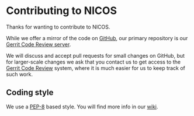 Contributing to  NICOS
======================

Thanks for wanting to contribute to NICOS.

While we offer a mirror of the code on [GitHub](https://github.com/mlz-ictrl/nicos),
our primary repository is our [Gerrit Code Review server](
https://forge.frm2.tum.de/review/q/status:open+project:frm2/nicos/nicos).

We will discuss and accept pull requests for small changes on GitHub,
but for larger-scale changes we ask that you contact us to get access to
the [Gerrit Code Review](https://forge.frm2.tum.de/review/q/status:open+project:frm2/nicos/nicos)
system, where it is much easier for us to keep track of such work.


Coding style
------------

We use a [PEP-8](https://peps.python.org/pep-0008/) based style. You will find
more info in our [wiki](https://forge.frm2.tum.de/wiki/projects:nicos:codingstyle).
